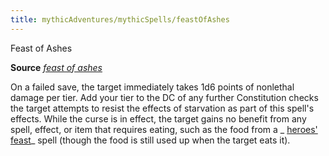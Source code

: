 ```yaml
---
title: mythicAdventures/mythicSpells/feastOfAshes
---
```

Feast of Ashes

**Source** [_feast of ashes_](advanced/spells/feastOfAshes#_feast-of-ashes)

On a failed save, the target immediately takes 1d6 points of nonlethal damage per tier. Add your tier to the DC of any further Constitution checks the target attempts to resist the effects of starvation as part of this spell's effects. While the curse is in effect, the target gains no benefit from any spell, effect, or item that requires eating, such as the food from a _ [heroes' feast](spells/heroesFeast#_heroes-feast)_ spell (though the food is still used up when the target eats it).

